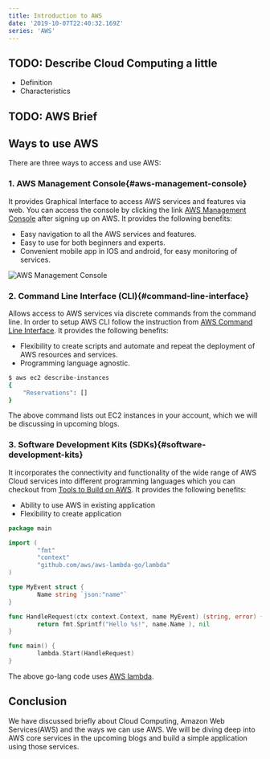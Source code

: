```yaml
---
title: Introduction to AWS
date: '2019-10-07T22:40:32.169Z'
series: 'AWS'
---
```


## TODO: Describe Cloud Computing a little

- Definition
- Characteristics

## TODO: AWS Brief

## Ways to use AWS

There are three ways to access and use AWS:

### 1. AWS Management Console{#aws-management-console}

It provides Graphical Interface to access AWS services and features via web. You can access the console by clicking the link [AWS Management Console](https://aws.amazon.com/console/) after signing up on AWS. It provides the following benefits:

- Easy navigation to all the AWS services and features.
- Easy to use for both beginners and experts.
- Convenient mobile app in IOS and android, for easy monitoring of services.

![AWS Management Console](src./images/aws/aws_management_console.png)

### 2. Command Line Interface (CLI){#command-line-interface}

Allows access to AWS services via discrete commands from the command line. In order to setup AWS CLI follow the instruction from [AWS Command Line Interface](https://aws.amazon.com/cli/). It provides the following benefits:

- Flexibility to create scripts and automate and repeat the deployment of AWS resources and services.
- Programming language agnostic.

```sh
$ aws ec2 describe-instances
{
    "Reservations": []
}
```

The above command lists out EC2 instances in your account, which we will be discussing in upcoming blogs.

### 3. Software Development Kits (SDKs){#software-development-kits}

It incorporates the connectivity and functionality of the wide range of AWS Cloud services into different programming languages which you can checkout from [Tools to Build on AWS](https://aws.amazon.com/tools/). It provides the following benefits:

- Ability to use AWS in existing application
- Flexibility to create application

```go
package main

import (
        "fmt"
        "context"
        "github.com/aws/aws-lambda-go/lambda"
)

type MyEvent struct {
        Name string `json:"name"`
}

func HandleRequest(ctx context.Context, name MyEvent) (string, error) {
        return fmt.Sprintf("Hello %s!", name.Name ), nil
}

func main() {
        lambda.Start(HandleRequest)
}
```

The above go-lang code uses [AWS lambda](https://aws.amazon.com/lambda/).

## Conclusion

We have discussed briefly about Cloud Computing, Amazon Web Services(AWS) and the ways we can use AWS. We will be diving deep into AWS core services in the upcoming blogs and build a simple application using those services.
